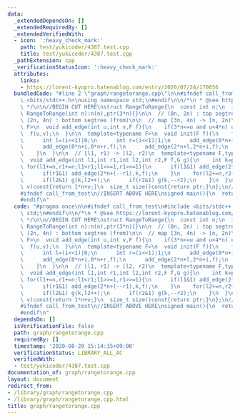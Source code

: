 ```yaml
---
data:
  _extendedDependsOn: []
  _extendedRequiredBy: []
  _extendedVerifiedWith:
  - icon: ':heavy_check_mark:'
    path: test/yukicoder/4387.test.cpp
    title: test/yukicoder/4387.test.cpp
  _pathExtension: cpp
  _verificationStatusIcon: ':heavy_check_mark:'
  attributes:
    links:
    - https://lorent-kyopro.hatenablog.com/entry/2020/07/24/170656
  bundledCode: "#line 2 \"graph/rangetorange.cpp\"\n\n#ifndef call_from_test\n#include\
    \ <bits/stdc++.h>\nusing namespace std;\n#endif\n\n/*\n * @see https://lorent-kyopro.hatenablog.com/entry/2020/07/24/170656\n\
    \ */\n\n//BEGIN CUT HERE\nstruct RangeToRange{\n  const int n;\n  int ptr;\n \
    \ RangeToRange(int n):n(n),ptr(3*n){}\n\n  // (0n, 2n) : top segtree (to)\n  //\
    \ (2n, 4n) : bottom segtree (from)\n\n  // map [3n, 4n) -> [n, 2n)\n  template<typename\
    \ F>\n  void add_edge(int u,int v,F f){\n    if(3*n<=u and u<4*n) u-=2*n;\n  \
    \  f(u,v);\n  }\n\n  template<typename F>\n  void init(F f){\n    for(int i=1;i<n;i++){\n\
    \      int l=(i<<1)|0;\n      int r=(i<<1)|1;\n      add_edge(0*n+i,0*n+l,f);\n\
    \      add_edge(0*n+i,0*n+r,f);\n      add_edge(2*n+l,2*n+i,f);\n      add_edge(2*n+r,2*n+i,f);\n\
    \    }\n  }\n\n  // [l1, r1) -> [l2, r2)\n  template<typename F,typename G>\n\
    \  void add_edge(int l1,int r1,int l2,int r2,F f,G g){\n    int k=ptr++;\n   \
    \ for(l1+=n,r1+=n;l1<r1;l1>>=1,r1>>=1){\n      if(l1&1) add_edge(2*n+(l1++),k,f);\n\
    \      if(r1&1) add_edge(2*n+(--r1),k,f);\n    }\n    for(l2+=n,r2+=n;l2<r2;l2>>=1,r2>>=1){\n\
    \      if(l2&1) g(k,l2++);\n      if(r2&1) g(k,--r2);\n    }\n  }\n  int idx(int\
    \ v)const{return 1*n+v;}\n  size_t size()const{return ptr;}\n};\n//END CUT HERE\n\
    #ifndef call_from_test\n//INSERT ABOVE HERE\nsigned main(){\n  return 0;\n}\n\
    #endif\n"
  code: "#pragma once\n\n#ifndef call_from_test\n#include <bits/stdc++.h>\nusing namespace\
    \ std;\n#endif\n\n/*\n * @see https://lorent-kyopro.hatenablog.com/entry/2020/07/24/170656\n\
    \ */\n\n//BEGIN CUT HERE\nstruct RangeToRange{\n  const int n;\n  int ptr;\n \
    \ RangeToRange(int n):n(n),ptr(3*n){}\n\n  // (0n, 2n) : top segtree (to)\n  //\
    \ (2n, 4n) : bottom segtree (from)\n\n  // map [3n, 4n) -> [n, 2n)\n  template<typename\
    \ F>\n  void add_edge(int u,int v,F f){\n    if(3*n<=u and u<4*n) u-=2*n;\n  \
    \  f(u,v);\n  }\n\n  template<typename F>\n  void init(F f){\n    for(int i=1;i<n;i++){\n\
    \      int l=(i<<1)|0;\n      int r=(i<<1)|1;\n      add_edge(0*n+i,0*n+l,f);\n\
    \      add_edge(0*n+i,0*n+r,f);\n      add_edge(2*n+l,2*n+i,f);\n      add_edge(2*n+r,2*n+i,f);\n\
    \    }\n  }\n\n  // [l1, r1) -> [l2, r2)\n  template<typename F,typename G>\n\
    \  void add_edge(int l1,int r1,int l2,int r2,F f,G g){\n    int k=ptr++;\n   \
    \ for(l1+=n,r1+=n;l1<r1;l1>>=1,r1>>=1){\n      if(l1&1) add_edge(2*n+(l1++),k,f);\n\
    \      if(r1&1) add_edge(2*n+(--r1),k,f);\n    }\n    for(l2+=n,r2+=n;l2<r2;l2>>=1,r2>>=1){\n\
    \      if(l2&1) g(k,l2++);\n      if(r2&1) g(k,--r2);\n    }\n  }\n  int idx(int\
    \ v)const{return 1*n+v;}\n  size_t size()const{return ptr;}\n};\n//END CUT HERE\n\
    #ifndef call_from_test\n//INSERT ABOVE HERE\nsigned main(){\n  return 0;\n}\n\
    #endif\n"
  dependsOn: []
  isVerificationFile: false
  path: graph/rangetorange.cpp
  requiredBy: []
  timestamp: '2020-08-20 15:14:35+09:00'
  verificationStatus: LIBRARY_ALL_AC
  verifiedWith:
  - test/yukicoder/4387.test.cpp
documentation_of: graph/rangetorange.cpp
layout: document
redirect_from:
- /library/graph/rangetorange.cpp
- /library/graph/rangetorange.cpp.html
title: graph/rangetorange.cpp
---
```

